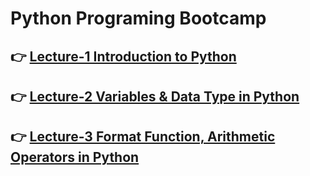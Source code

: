 # Python Programing Bootcamp

## 👉 [Lecture-1 Introduction to Python](/lecture-1/lecture1.md)

## 👉 [Lecture-2 Variables & Data Type in Python](/lecture-2/lecture-2.md)

## 👉 [Lecture-3 Format Function, Arithmetic Operators in Python](/lecture-3/lecture-3.md)

